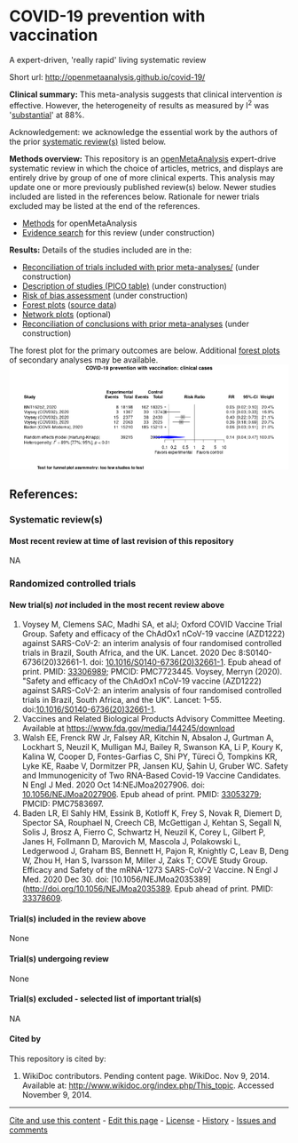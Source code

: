 COVID-19 prevention with vaccination
============================================
A expert-driven, 'really rapid' living systematic review

Short url: http://openmetaanalysis.github.io/covid-19/

**Clinical summary:** This meta-analysis suggests that clinical intervention *is* effective. However, the heterogeneity of results as measured by I<sup>2</sup> was '[substantial](http://handbook-5-1.cochrane.org/chapter_9/9_5_2_identifying_and_measuring_heterogeneity.htm)' at 88%. 

<!--
An excellent clinical interpretation of this data is at
> Sax, Paul. Does Remdesivir Actually Work? HIV and ID Observations [Internet]. 2020 Oct 18 [cited 2020 Oct 20]; Available from: https://blogs.jwatch.org/hiv-id-observations/index.php/does-remdesivir-actually-work/2020/10/18/
-->

<!--
Meta-regression of common modulators (year of publication, study size, event rate in the control groups) finds that the outcome of the intervention is effected by xx.
* [Reconciliation of conclusions with prior meta-analyses](files/reconciliation-tables/Reconciliation%20of%20conclusions.pdf) (under construction)
* [Keep current with this topic](files/searching/Keep-up.md) (under construction)

-->
Acknowledgement: we acknowledge the essential work by the authors of the prior [systematic review(s)](#systematic-reviews) listed below.

**Methods overview:** This repository is an [openMetaAnalysis](https://openmetaanalysis.github.io/) expert-drive systematic review in which the choice of articles, metrics, and displays are entirely drive by  group of one of more clinical experts. This analysis may update one or more previously published review(s) below. Newer studies included are listed in the references below. Rationale for newer trials excluded may be listed at the end of the references. 
* [Methods](http://openmetaanalysis.github.io/methods.html) for openMetaAnalysis
* [Evidence search](files/searching/evidence-search.md) for this review (under construction)

**Results:** Details of the studies included are in the:
* [Reconciliation of trials included with prior meta-analyses/](files/reconciliation-tables/Reconciliation%20of%20studies.pdf) (under construction)
* [Description of studies (PICO table)](files/study-details/table-pico.pdf) (under construction)
* [Risk of bias assessment](files/study-details/table-bias.pdf) (under construction)
* [Forest plots](../master/files/forest-plots) ([source data](files/data))
* [Network plots](../master/files/network) (optional)
* [Reconciliation of conclusions with prior meta-analyses](files/reconciliation-tables/Reconciliation%20of%20conclusions.pdf) (under construction)

The forest plot for the primary outcomes are below. Additional [forest plots](files/forest-plots) of secondary analyses may be available. 
![Principle results](files/forest-plots/Outcome-Primary.png)
<!--
The meta-regression for the primary outcomes are below. Additional [meta-regressions](files/metaregression) of secondary analyses may be available. 
![Principle results for benefit](files/metaregression/Outcome-Primary.png "Principle results for benefit]") (under construction)

The GRADE Profile is below. ![GRADE Profile](files/GRADE-profiles/Summary-of-findings-table.png "GRADE Profile") (under construction)
-->
References:
----------------------------------

### Systematic review(s)
#### Most recent review at time of last revision of this repository
NA

### Randomized controlled trials
#### New trial(s) *not* included in the most recent review above
1. Voysey M, Clemens SAC, Madhi SA, et alJ; Oxford COVID Vaccine Trial Group. Safety and efficacy of the ChAdOx1 nCoV-19 vaccine (AZD1222) against SARS-CoV-2: an interim analysis of four randomised controlled trials in Brazil, South Africa, and the UK. Lancet. 2020 Dec 8:S0140-6736(20)32661-1. doi: [10.1016/S0140-6736(20)32661-1](http://doi.org/110.1016/S0140-6736(20)32661-1). Epub ahead of print. PMID: [33306989](http://pubmed.gov/33306989); PMCID: PMC7723445.
Voysey, Merryn (2020). "Safety and efficacy of the ChAdOx1 nCoV-19 vaccine (AZD1222) against SARS-CoV-2: an interim analysis of four randomised controlled trials in Brazil, South Africa, and the UK". Lancet: 1–55. doi:[10.1016/S0140-6736(20)32661-1](http://doi.org/10.1016/S0140-6736(20)32661-1).
2. Vaccines and Related Biological Products Advisory Committee Meeting. Available at https://www.fda.gov/media/144245/download
3. Walsh EE, Frenck RW Jr, Falsey AR, Kitchin N, Absalon J, Gurtman A, Lockhart S, Neuzil K, Mulligan MJ, Bailey R, Swanson KA, Li P, Koury K, Kalina W, Cooper D, Fontes-Garfias C, Shi PY, Türeci Ö, Tompkins KR, Lyke KE, Raabe V, Dormitzer PR, Jansen KU, Şahin U, Gruber WC. Safety and Immunogenicity of Two RNA-Based Covid-19 Vaccine Candidates. N Engl J Med. 2020 Oct 14:NEJMoa2027906. doi: [10.1056/NEJMoa2027906](http://doi.org/10.1056/NEJMoa2027906). Epub ahead of print. PMID: [33053279](http://pubmed.gov/33053279); PMCID: PMC7583697.
4. Baden LR, El Sahly HM, Essink B, Kotloff K, Frey S, Novak R, Diemert D, Spector SA, Rouphael N, Creech CB, McGettigan J, Kehtan S, Segall N, Solis J, Brosz A, Fierro C, Schwartz H, Neuzil K, Corey L, Gilbert P, Janes H, Follmann D, Marovich M, Mascola J, Polakowski L, Ledgerwood J, Graham BS, Bennett H, Pajon R, Knightly C, Leav B, Deng W, Zhou H, Han S, Ivarsson M, Miller J, Zaks T; COVE Study Group. Efficacy and Safety of the mRNA-1273 SARS-CoV-2 Vaccine. N Engl J Med. 2020 Dec 30. doi: [10.1056/NEJMoa2035389](http://doi.org/10.1056/NEJMoa2035389. Epub ahead of print. PMID: [33378609](http://pubmed.gov/33378609).


#### Trial(s) included in the review above
None

#### Trial(s) undergoing review
None

#### Trial(s) excluded - selected list of important trial(s)
NA

#### Cited by
This repository is cited by:

1. WikiDoc contributors. Pending content page. WikiDoc. Nov 9, 2014. Available at: http://www.wikidoc.org/index.php/This_topic. Accessed November 9, 2014. 

-------------------------------
[Cite and use this content](https://github.com/openMetaAnalysis/openMetaAnalysis.github.io/blob/master/reusing.MD)  - [Edit this page](../../edit/master/README.md) - [License](files/LICENSE.md) - [History](../../commits/master/README.md)  - 
[Issues and comments](../../issues?q=is%3Aboth+is%3Aissue)

